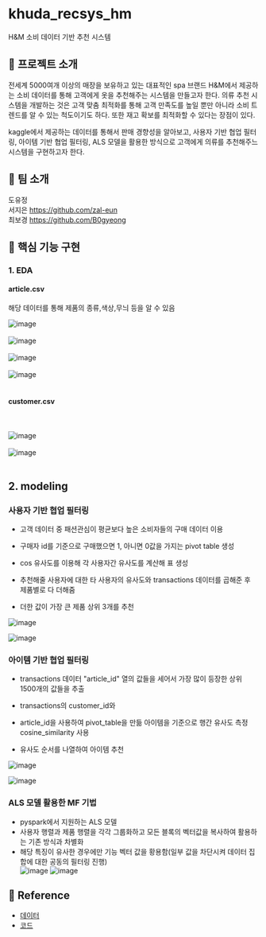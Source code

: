 # khuda_recsys_hm


H&M 소비 데이터 기반 추천 시스템



## 📑 프로젝트 소개
전세계 5000여개 이상의 매장을 보유하고 있는 대표적인 spa 브랜드 H&M에서 제공하는 소비 데이터를 통해 고객에게 옷을 추천해주는 시스템을 만들고자 한다. 
의류 추천 시스템을 개발하는 것은 고객 맞춤 최적화를 통해 고객 만족도를 높일 뿐만 아니라 소비 트렌드를 알 수 있는 척도이기도 하다. 또한 재고 확보를 최적화할 수 있다는 장점이 있다.

kaggle에서 제공하는 데이터를 통해서 판매 경향성을 알아보고, 사용자 기반 협업 필터링, 아이템 기반 협업 필터링, ALS 모델을 활용한 방식으로 고객에게 의류를 추천해주느 시스템을 구현하고자 한다. 




## 👏 팀 소개 

도유정
<br>서지은  https://github.com/zal-eun
<br>
최보경  https://github.com/B0gyeong



## 🔎 핵심 기능 구현
### 1. EDA
#### article.csv
해당 데이터를 통해 제품의 종류,색상,무늬 등을 알 수 있음

![image](https://github.com/zal-eun/khuda_recsys_hm/assets/122002700/0e50a9ad-1ffb-479c-a1ec-1e04c683daf1)
<br><br>
![image](https://github.com/zal-eun/khuda_recsys_hm/assets/122002700/d6495f60-4636-41b9-9573-97081c6a08df)
<br><br>
![image](https://github.com/zal-eun/khuda_recsys_hm/assets/122002700/7b0396b1-0281-4120-a3bb-e909e8fd4392)
<br><br>
![image](https://github.com/zal-eun/khuda_recsys_hm/assets/122002700/daab2519-ca96-44d9-af26-be1c29c76af1)
<br><br>
#### customer.csv
<br><br>
![image](https://github.com/zal-eun/khuda_recsys_hm/assets/122002700/eb4c80fc-0893-4037-9648-7a8b450bd569)
<br><br>
![image](https://github.com/zal-eun/khuda_recsys_hm/assets/122002700/22c6eb20-d833-40d3-991d-7de13a876d3e)
<br><br>
## 2. modeling
### 사용자 기반 협업 필터링
- 고객 데이터 중 패션관심이 평균보다 높은 소비자들의 구매 데이터 이용

- 구매자 id를 기준으로 구매했으면 1, 아니면 0값을 가지는 pivot table 생성
- cos 유사도를 이용해 각 사용자간 유사도를 계산해 표 생성

- 추천해줄 사용자에 대한 타 사용자의 유사도와 transactions 데이터를 곱해준 후 제품별로 다 더해줌

- 더한 값이 가장 큰 제품 상위 3개를 추천


![image](https://github.com/zal-eun/khuda_recsys_hm/assets/122002700/fb338f65-2836-4346-9a3e-31f10b49011f)

![image](https://github.com/zal-eun/khuda_recsys_hm/assets/122002700/28d94607-2f95-40a0-b863-cfc8b29a0466)


### 아이템 기반 협업 필터링


- transactions 데이터 "article_id" 
열의 값들을 세어서 가장 많이 등장한 
상위 1500개의 값들을 추출

- transactions의 customer_id와 
- 	article_id을 사용하여 pivot_table을 만듦
 아이템을 기준으로 행간 유사도 측정
	cosine_similarity 사용

- 유사도 순서를 나열하여 
아이템 추천


![image](https://github.com/zal-eun/khuda_recsys_hm/assets/122002700/f8d63c50-2dfa-483d-8a05-c9ff0b71f33a)

![image](https://github.com/zal-eun/khuda_recsys_hm/assets/122002700/7bcf1fd9-11f2-433b-a55d-4612b1e44aab)


### ALS 모델 활용한 MF 기법

- pyspark에서 지원하는 ALS 모델
- 사용자 행렬과 제품 행렬을 각각 그룹화하고 모든 블록의 벡터값을 복사하여 활용하는 기존 방식과 차별화
- 해당 특징이 유사한 경우에만 기능 벡터 값을 황용함(일부 값을 차단시켜 데이터 집합에 대한 공동의 필터링 진행)
  <br>
![image](https://github.com/zal-eun/khuda_recsys_hm/assets/122002700/160324ba-02f4-4f2c-8bc9-9e5b26cdeb68)
![image](https://github.com/zal-eun/khuda_recsys_hm/assets/122002700/f731e0fb-23a0-4f87-88dd-88f331644aed)



## 📄 Reference

- [데이터](https://github.com/khuda-3rd](https://www.kaggle.com/competitions/h-and-m-personalized-fashion-recommendations)https://www.kaggle.com/competitions/h-and-m-personalized-fashion-recommendations)
- [코드](https://www.kaggle.com/code/hanifansari93/starter-als-using-pyspark/notebook)
